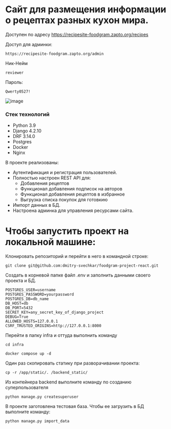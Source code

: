 # Сайт для размещения информации о рецептах разных кухон мира.
Доступен по адресу https://recipesite-foodgram.zapto.org/recipes

Доступ для админки:
```
https://recipesite-foodgram.zapto.org/admin
```
Ник-Нейм
```
reviewer
```
Пароль:
```
Qwerty0527!
```

![image](https://github.com/dmitry-svechkar/foodgram-project-react/assets/138603861/fec36985-98c7-46b1-b508-c44ea5098411)

### Стек технологий

- Python 3.9
- Django 4.2.10
- DRF 3.14.0
- Postgres
- Docker
- Nginx

В проекте реализованы:
- Аутентификация и регистрация пользователей.
- Полностью настроен REST API для:
   - Добавления рецептов
   - Функционал добавления подписок на авторов
   - Функционал добавления рецептов в избранное
   - Выгрузка списка покупок для готовкию
- Импорт данных в БД.
- Настроена админка для управления ресурсами сайта.

# Чтобы запустить проект на локальной машине:
Клонировать репозиторий и перейти в него в командной строке:

```
git clone git@github.com:dmitry-svechkar/foodgram-project-react.git
```
Создать в корневой папке файл .env и заполнить данными своего проекта и БД.
```
POSTGRES_USER=username
POSTGRES_PASSWORD=yourpassword
POSTGRES_DB=db_name
DB_HOST=db
DB_PORT=5432
SECRET_KEY=any_secret_key_of_django_project
DEBUG=True
ALLOWED_HOSTS=127.0.0.1
CSRF_TRUSTED_ORIGINS=http://127.0.0.1:8000
```
Перейти в папку infra и оттуда выполнить команду
```
cd infra
```
```
docker compose up -d
```
Один раз скопировать статику при разворачивании проекта:
```
cp -r /app/static/. /backend_static/
```
Из контейнера backend выполните команду по созданию суперпользователя
```
python manage.py createsuperuser
```
В проекте заготовлена тестовая база. Чтобы ее загрузить в БД выполните команду:
```
python manage.py import_data
```
